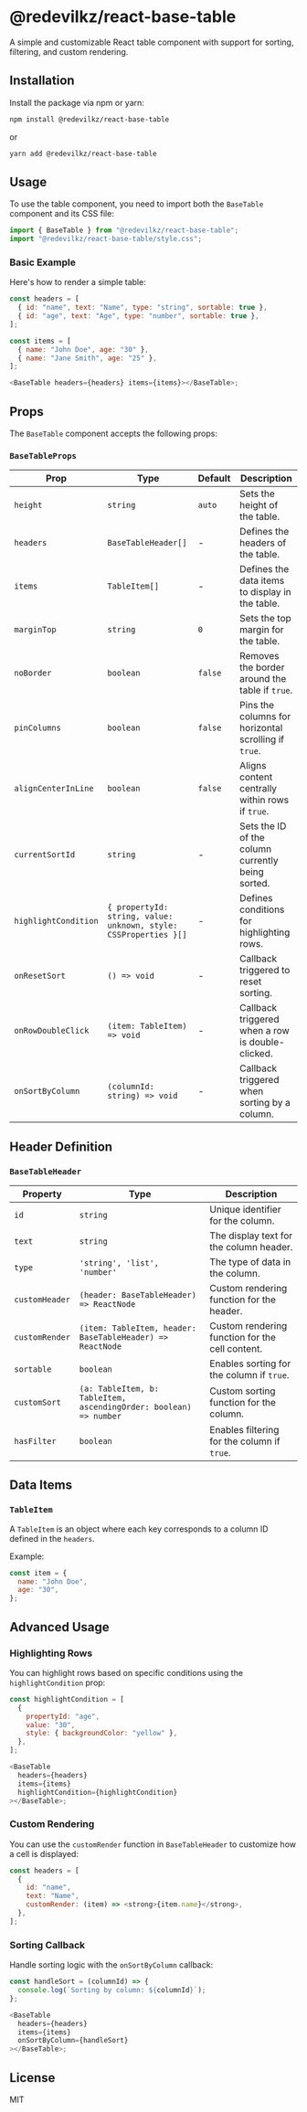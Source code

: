 # @redevilkz/react-base-table

A simple and customizable React table component with support for sorting, filtering, and custom rendering.

## Installation

Install the package via npm or yarn:

```bash
npm install @redevilkz/react-base-table
```

or

```bash
yarn add @redevilkz/react-base-table
```

## Usage

To use the table component, you need to import both the `BaseTable` component and its CSS file:

```javascript
import { BaseTable } from "@redevilkz/react-base-table";
import "@redevilkz/react-base-table/style.css";
```

### Basic Example

Here's how to render a simple table:

```javascript
const headers = [
  { id: "name", text: "Name", type: "string", sortable: true },
  { id: "age", text: "Age", type: "number", sortable: true },
];

const items = [
  { name: "John Doe", age: "30" },
  { name: "Jane Smith", age: "25" },
];

<BaseTable headers={headers} items={items}></BaseTable>;
```

## Props

The `BaseTable` component accepts the following props:

### `BaseTableProps`

| Prop                 | Type                                                             | Default | Description                                          |
| -------------------- | ---------------------------------------------------------------- | ------- | ---------------------------------------------------- |
| `height`             | `string`                                                         | `auto`  | Sets the height of the table.                        |
| `headers`            | `BaseTableHeader[]`                                              | -       | Defines the headers of the table.                    |
| `items`              | `TableItem[]`                                                    | -       | Defines the data items to display in the table.      |
| `marginTop`          | `string`                                                         | `0`     | Sets the top margin for the table.                   |
| `noBorder`           | `boolean`                                                        | `false` | Removes the border around the table if `true`.       |
| `pinColumns`         | `boolean`                                                        | `false` | Pins the columns for horizontal scrolling if `true`. |
| `alignCenterInLine`  | `boolean`                                                        | `false` | Aligns content centrally within rows if `true`.      |
| `currentSortId`      | `string`                                                         | -       | Sets the ID of the column currently being sorted.    |
| `highlightCondition` | `{ propertyId: string, value: unknown, style: CSSProperties }[]` | -       | Defines conditions for highlighting rows.            |
| `onResetSort`        | `() => void`                                                     | -       | Callback triggered to reset sorting.                 |
| `onRowDoubleClick`   | `(item: TableItem) => void`                                      | -       | Callback triggered when a row is double-clicked.     |
| `onSortByColumn`     | `(columnId: string) => void`                                     | -       | Callback triggered when sorting by a column.         |

## Header Definition

### `BaseTableHeader`

| Property       | Type                                                              | Description                                     |
| -------------- | ----------------------------------------------------------------- | ----------------------------------------------- |
| `id`           | `string`                                                          | Unique identifier for the column.               |
| `text`         | `string`                                                          | The display text for the column header.         |
| `type`         | `'string', 'list', 'number'`                                      | The type of data in the column.                 |
| `customHeader` | `(header: BaseTableHeader) => ReactNode`                          | Custom rendering function for the header.       |
| `customRender` | `(item: TableItem, header: BaseTableHeader) => ReactNode`         | Custom rendering function for the cell content. |
| `sortable`     | `boolean`                                                         | Enables sorting for the column if `true`.       |
| `customSort`   | `(a: TableItem, b: TableItem, ascendingOrder: boolean) => number` | Custom sorting function for the column.         |
| `hasFilter`    | `boolean`                                                         | Enables filtering for the column if `true`.     |

## Data Items

### `TableItem`

A `TableItem` is an object where each key corresponds to a column ID defined in the `headers`.

Example:

```javascript
const item = {
  name: "John Doe",
  age: "30",
};
```

## Advanced Usage

### Highlighting Rows

You can highlight rows based on specific conditions using the `highlightCondition` prop:

```javascript
const highlightCondition = [
  {
    propertyId: "age",
    value: "30",
    style: { backgroundColor: "yellow" },
  },
];

<BaseTable
  headers={headers}
  items={items}
  highlightCondition={highlightCondition}
></BaseTable>;
```

### Custom Rendering

You can use the `customRender` function in `BaseTableHeader` to customize how a cell is displayed:

```javascript
const headers = [
  {
    id: "name",
    text: "Name",
    customRender: (item) => <strong>{item.name}</strong>,
  },
];
```

### Sorting Callback

Handle sorting logic with the `onSortByColumn` callback:

```javascript
const handleSort = (columnId) => {
  console.log(`Sorting by column: ${columnId}`);
};

<BaseTable
  headers={headers}
  items={items}
  onSortByColumn={handleSort}
></BaseTable>;
```

## License

MIT
